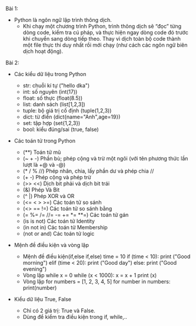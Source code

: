 Bài 1:

- Python là ngôn ngữ lập trình thông dịch.
    - Khi chạy một chương trình Python, trình thông dịch sẽ “đọc” từng dòng code, kiểm tra cú pháp, và thực hiện ngay dòng code đó trước khi chuyển sang dòng tiếp theo. Thay vì dịch toàn bộ code thành một file thực thi duy nhất rồi mới chạy (như cách các ngôn ngữ biên dịch hoạt động).


Bài 2:
- Các kiểu dữ liệu trong Python

    - str: chuỗi kí tự ("hello dka")
    - int: số nguyên   (int(17))
    - float: số thực   (float(8.5))
    - list: danh sách  (list[1,2,3])
    - tuple: bộ giá trị cố định   (tuple(1,2,3))
    - dict: từ điển    (dict{name="Anh",age=19})
    - set: tập hợp     (set{1,2,3})
    - bool: kiểu đúng/sai    (true, false)

- Các toán tử trong Python

    - (**)	Toán tử mũ
    - (~ + -)	Phần bù; phép cộng và trừ một ngôi (với tên phương thức lần lượt là +@ và -@)
    - (* / % //)	Phép nhân, chia, lấy phần dư và phép chia //
    - (+ -)	Phép cộng và phép trừ
    - (>> <<)	Dịch bit phải và dịch bit trái
    -  (&)	Phép Và Bit	
    - (^ |)	Phép XOR và OR
    - (<= < > >=)	Các toán tử so sánh
    - (<> == !=)	Các toán tử so sánh bằng
    - (= %= /= //= -= += *= **=)	Các toán tử gán
    - (is is not)	Các toán tử Identity
    - (in not in)	Các toán tử Membership
    - (not or and)	Các toán tử logic

- Mệnh đề điều kiện và vòng lặp
    - Mệnh đề điều kiện(if,else if,else)
        time = 10
    if (time < 10):
        print ("Good morning")
    elif (time < 20):
        print ("Good day")
    else:
        print ("Good evening")
    - Vòng lặp while 
        x = 0
    while (x < 1000):
        x = x + 1
    print (x)  
    - Vòng lặp for
        numbers = [1, 2, 3, 4, 5]
    for number in numbers:
        print(number)
- Kiểu dữ liệu True, False
    - Chỉ có 2 giá trị: True và False.
    - Dùng để kiểm tra điều kiện trong if, while,..
